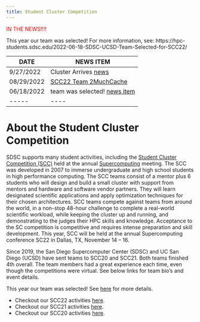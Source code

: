 ```yaml
---
title: Student Cluster Competition
---
```


<p style="color:red">IN THE NEWS!!!!</p>  
This year our team was selected! For more information, see: https://hpc-students.sdsc.edu/2022-06-18-SDSC-UCSD-Team-Selected-for-SCC22/


| DATE | NEWS ITEM |
|-----|----|
| 9/27/2022 | Cluster Arrives [news](news) |
| 08/29/2022 | [SCC22 Team 2MuchCache](https://www.hpcwire.com/off-the-wire/uc-san-diego-students-team-up-for-annual-supercomputing-contest/) |
| 06/18/2022 | team was selected! [news item](https://hpc-students.sdsc.edu/2022-06-18-SDSC-UCSD-Team-Selected-for-SCC22/) |
| ----- | ---- |

# About the Student Cluster Competition

SDSC supports many student activities, including the [Student Cluster Competition (SCC)](http://www.studentclustercompetition.us/) held at the annual [Supercomputing](https://supercomputing.org/) meeting.
The SCC was developed in 2007 to immerse undergraduate and high school students in high performance computing. The SCC teams consist of a mentor plus 6 students who will design and build a small cluster with support from mentors and hardware and software vendor partners. They will learn designated scientific applications and apply optimization techniques for their chosen architectures. SCC teams compete against teams from around the world, in a non-stop 48-hour challenge to complete a real-world scientific workload, while keeping the cluster up and running, and demonstrating to the judges their HPC skills and knowledge.  Acceptance to the SC competition is competitive and requires intense preparation and skill development. This year, SCC will be held at the annual Supercomputing conference SC22 in Dallas, TX, November 14 – 16.

Since 2019, the San Diego Supercomputer Center (SDSC) and UC San Diego (UCSD) have sent  teams to SCC20 and SCC21. Both teams finished 4th overall. The team members had a great experience each time, even though the competitions were virtual. See below links for team bio’s and event details.  

This year our team was selected! See [here](https://hpc-students.sdsc.edu/2022-06-18-SDSC-UCSD-Team-Selected-for-SCC22/) for more details.


-   Checkout our SCC22 activities [here](scc22).
-   Checkout our SCC21 activities [here](scc21).
-   Checkout our SCC20 activities [here](scc20).
